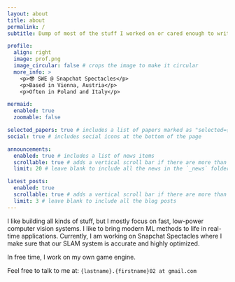 ```yaml
---
layout: about
title: about
permalink: /
subtitle: Dump of most of the stuff I worked on or cared enough to write about.

profile:
  align: right
  image: prof.png
  image_circular: false # crops the image to make it circular
  more_info: >
    <p>😎 SWE @ Snapchat Spectacles</p>
    <p>Based in Vienna, Austria</p>
    <p>Often in Poland and Italy</p>

mermaid:
  enabled: true
  zoomable: false

selected_papers: true # includes a list of papers marked as "selected={true}"
social: true # includes social icons at the bottom of the page

announcements:
  enabled: true # includes a list of news items
  scrollable: true # adds a vertical scroll bar if there are more than 3 news items
  limit: 20 # leave blank to include all the news in the `_news` folder

latest_posts:
  enabled: true
  scrollable: true # adds a vertical scroll bar if there are more than 3 new posts items
  limit: 3 # leave blank to include all the blog posts
---
```


I like building all kinds of stuff, but I mostly focus on fast, low-power computer vision systems. I like to bring modern ML methods to life in real-time applications. Currently, I am working on Snapchat Spectacles where I make sure that our SLAM system is accurate
and highly optimized.

In free time, I work on my own game engine.

Feel free to talk to me at: `{lastname}.{firstname}02 at gmail.com`

<!--
```mermaid
gantt
    dateFormat  YYYY-MM
    axisFormat  %Y-%m
    todayMarker off
    section Education
    BSc AI :2021-09, 2024-06
    BSc CS     :2023-09, 2024-06
    section Work
    CV Engineer @ Nuwa Pen      :2021-07, 2023-10
    ML Intern @ Klippa     :2023-11, 2024-02
    SWE @ Snap Spectacles     :2024-07, 2025-07
```
-->
